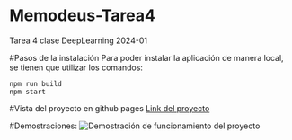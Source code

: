 # Memodeus-Tarea4
Tarea 4 clase DeepLearning 2024-01

#Pasos de la instalación
Para poder instalar la aplicación de manera local, se tienen que utilizar los comandos:
```CMD
npm run build
npm start
```

#Vista del proyecto en github pages
[Link del proyecto](https://ignacio-ibarra05.github.io/Memodeus-Tarea4/)

#Demostraciones:
![Demostración de funcionamiento del proyecto]()



